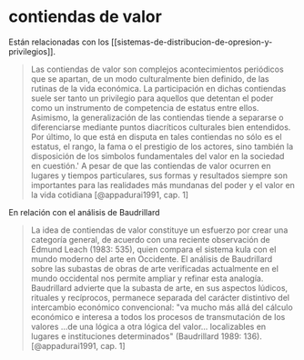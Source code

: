 # contiendas de valor
Están relacionadas con los [[sistemas-de-distribucion-de-opresion-y-privilegios]].

>Las contiendas de valor son complejos acontecimientos periódicos que se apartan, de un modo culturalmente bien definido, de las rutinas de la vida económica. La participación en dichas contiendas suele ser tanto un privilegio para aquellos que detentan el poder como un instrumento de competencia de estatus entre ellos. Asimismo, la generalización de las contiendas tiende a separarse o diferenciarse mediante puntos diacríticos culturales bien entendidos. Por último, lo que está en disputa en tales contiendas no sólo es el estatus, el rango, la fama o el prestigio de los actores, sino también la disposición de los simbolos fundamentales del valor en la sociedad en cuestión.' A pesar de que las contiendas de valor ocurren en lugares y tiempos particulares, sus formas y resultados siempre son importantes para las realidades más mundanas del poder y el valor en la vida cotidiana [@appadurai1991, cap. 1]

En relación con el análisis de Baudrillard

>La idea de contiendas de valor constituye un esfuerzo por crear una categoría general, de acuerdo con una reciente observación de Edmund Leach (1983: 535), quien compara el sistema kula con el mundo moderno del arte en Occidente. El análisis de Baudrillard sobre las subastas de obras de arte verificadas actualmente en el mundo occidental nos permite ampliar y refinar esta analogía. Baudrillard advierte que la subasta de arte, en sus aspectos lúdicos, rituales y recíprocos, permanece separada del carácter distintivo del intercambio económico convencional: "va mucho más allá del cálculo económico e interesa a todos los procesos de transmutación de los valores ...de una lógica a otra lógica del valor... localizables en lugares e instituciones determinados" (Baudrillard 1989: 136). [@appadurai1991, cap. 1]